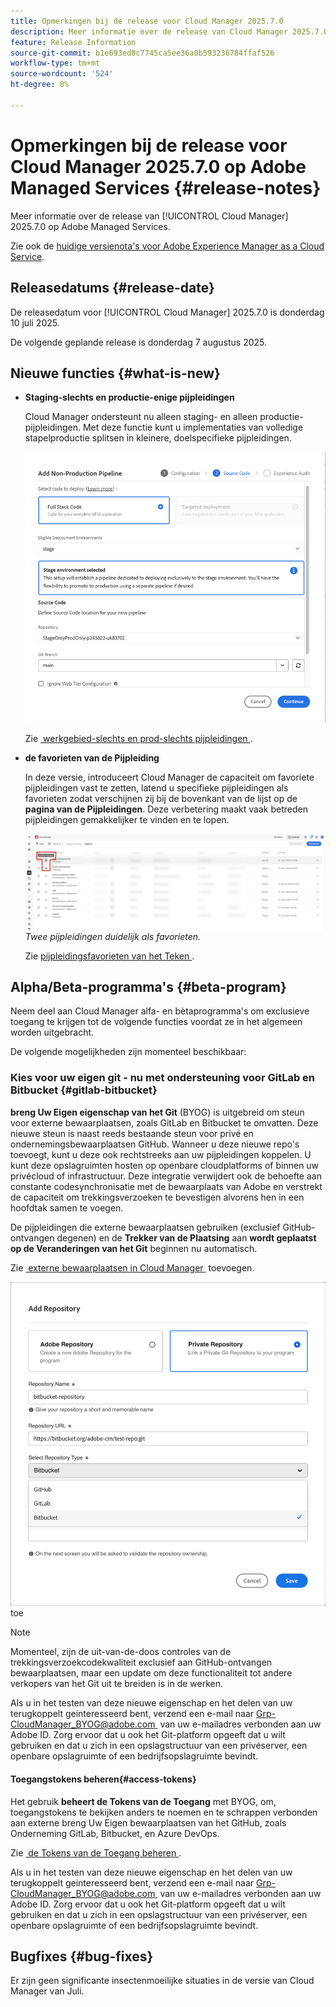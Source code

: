 ```yaml
---
title: Opmerkingen bij de release voor Cloud Manager 2025.7.0
description: Meer informatie over de release van Cloud Manager 2025.7.0 op Adobe Managed Services.
feature: Release Information
source-git-commit: b1e693ed0c7745ca5ee36a0b593236784ffaf526
workflow-type: tm+mt
source-wordcount: '524'
ht-degree: 0%

---
```


# Opmerkingen bij de release voor Cloud Manager 2025.7.0 op Adobe Managed Services {#release-notes}

<!-- RELEASE WIKI  https://wiki.corp.adobe.com/display/DMSArchitecture/Cloud+Manager+2025.04.0+Release -->

Meer informatie over de release van [!UICONTROL Cloud Manager] 2025.7.0 op Adobe Managed Services.

Zie ook de [&#x200B; huidige versienota&#39;s voor Adobe Experience Manager as a Cloud Service &#x200B;](https://experienceleague.adobe.com/nl/docs/experience-manager-cloud-service/content/release-notes/home).

## Releasedatums {#release-date}

De releasedatum voor [!UICONTROL Cloud Manager] 2025.7.0 is donderdag 10 juli 2025.

<!-- There are no significant new features or bug fixes in the May Cloud Manager release. -->

De volgende geplande release is donderdag 7 augustus 2025.

<!-- SAVE FOR FUTURE POSSIBLE USE There are no significant new features or bug fixes in the May Cloud Manager release. -->


## Nieuwe functies {#what-is-new}

* **Staging-slechts en productie-enige pijpleidingen**

  Cloud Manager ondersteunt nu alleen staging- en alleen productie-pijpleidingen. Met deze functie kunt u implementaties van volledige stapelproductie splitsen in kleinere, doelspecifieke pijpleidingen. <!-- This feature went into GA from Private beta in the June 5, 2025 CM release -->

  ![&#x200B; voeg niet-productiepijpleidingsdialoogdoos met de Volledige geselecteerde radioknoop van de Code van de Stapel en het milieu van het Stadium toe &#x200B;](/help/release-notes/assets/add-non-production-pipeline.png)

  Zie [&#x200B; werkgebied-slechts en prod-slechts pijpleidingen &#x200B;](/help/using/stage-prod-only.md).

* **de favorieten van de Pijpleiding**

  In deze versie, introduceert Cloud Manager de capaciteit om favoriete pijpleidingen vast te zetten, latend u specifieke pijpleidingen als favorieten zodat verschijnen zij bij de bovenkant van de lijst op de **pagina van de Pijpleidingen**. Deze verbetering maakt vaak betreden pijpleidingen gemakkelijker te vinden en te lopen. <!-- CMGR-68293 -->

  ![&#x200B; Pijpleidingen duidelijk als favorieten &#x200B;](/help/release-notes/assets/pipeline-favorites.png) *Twee pijpleidingen duidelijk als favorieten.*

  Zie [&#x200B; pijpleidingsfavorieten van het Teken &#x200B;](/help/using/managing-pipelines.md#pipeline-favorites).


## Alpha/Beta-programma&#39;s {#beta-program}

Neem deel aan Cloud Manager alfa- en bètaprogramma&#39;s om exclusieve toegang te krijgen tot de volgende functies voordat ze in het algemeen worden uitgebracht.

De volgende mogelijkheden zijn momenteel beschikbaar:


### Kies voor uw eigen git - nu met ondersteuning voor GitLab en Bitbucket {#gitlab-bitbucket}

**breng Uw Eigen eigenschap van het Git** (BYOG) is uitgebreid om steun voor externe bewaarplaatsen, zoals GitLab en Bitbucket te omvatten. Deze nieuwe steun is naast reeds bestaande steun voor privé en ondernemingsbewaarplaatsen GitHub. Wanneer u deze nieuwe repo&#39;s toevoegt, kunt u deze ook rechtstreeks aan uw pijpleidingen koppelen. U kunt deze opslagruimten hosten op openbare cloudplatforms of binnen uw privécloud of infrastructuur. Deze integratie verwijdert ook de behoefte aan constante codesynchronisatie met de bewaarplaats van Adobe en verstrekt de capaciteit om trekkingsverzoeken te bevestigen alvorens hen in een hoofdtak samen te voegen.

De pijpleidingen die externe bewaarplaatsen gebruiken (exclusief GitHub-ontvangen degenen) en de **Trekker van de Plaatsing** aan **wordt geplaatst op de Veranderingen van het Git** beginnen nu automatisch.

Zie [&#x200B; externe bewaarplaatsen in Cloud Manager &#x200B;](/help/managing-code/external-repositories.md) toevoegen.

![&#x200B; voeg de dialoogdoos van de Bewaarplaats &#x200B;](/help/release-notes/assets/repositories-add-release-notes.png) toe

>[!NOTE]
>
>Momenteel, zijn de uit-van-de-doos controles van de trekkingsverzoekcodekwaliteit exclusief aan GitHub-ontvangen bewaarplaatsen, maar een update om deze functionaliteit tot andere verkopers van het Git uit te breiden is in de werken.

Als u in het testen van deze nieuwe eigenschap en het delen van uw terugkoppelt geinteresseerd bent, verzend een e-mail naar [&#x200B; Grp-CloudManager_BYOG@adobe.com &#x200B;](mailto:Grp-CloudManager_BYOG@adobe.com) van uw e-mailadres verbonden aan uw Adobe ID. Zorg ervoor dat u ook het Git-platform opgeeft dat u wilt gebruiken en dat u zich in een opslagstructuur van een privéserver, een openbare opslagruimte of een bedrijfsopslagruimte bevindt.

#### Toegangstokens beheren{#access-tokens}

Het gebruik **beheert de Tokens van de Toegang** met BYOG, om, toegangstokens te bekijken anders te noemen en te schrappen verbonden aan externe breng Uw Eigen bewaarplaatsen van het GitHub, zoals Onderneming GitLab, Bitbucket, en Azure DevOps.

Zie [&#x200B; de Tokens van de Toegang beheren &#x200B;](/help/managing-code/manage-access-tokens.md).

Als u in het testen van deze nieuwe eigenschap en het delen van uw terugkoppelt geinteresseerd bent, verzend een e-mail naar [&#x200B; Grp-CloudManager_BYOG@adobe.com &#x200B;](mailto:Grp-CloudManager_BYOG@adobe.com) van uw e-mailadres verbonden aan uw Adobe ID. Zorg ervoor dat u ook het Git-platform opgeeft dat u wilt gebruiken en dat u zich in een opslagstructuur van een privéserver, een openbare opslagruimte of een bedrijfsopslagruimte bevindt.


## Bugfixes {#bug-fixes}

Er zijn geen significante insectenmoeilijke situaties in de versie van Cloud Manager van Juli.

<!--
Known Issues {#known-issues}

* A -->
